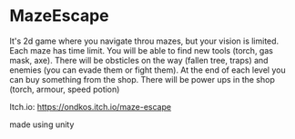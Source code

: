 # MazeEscape
 
It's 2d game where you navigate throu mazes, but your vision is limited. Each maze has time limit. You will be able to find new tools (torch, gas mask, axe). There will be obsticles on the way (fallen tree, traps) and enemies (you can evade them or fight them). At the end of each level you can buy something from the shop. There will be power ups in the shop (torch, armour, speed potion)

Itch.io: https://ondkos.itch.io/maze-escape

made using unity
